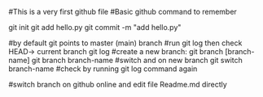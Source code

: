 #This is a very first github file
#Basic github command to remember

git init
git add hello.py
git commit -m "add hello.py"

#by default git points to master (main) branch
#run git log then check HEAD-> current branch
git log
#create a new branch: git branch [branch-name]
git branch branch-name
#switch and on new branch
git switch branch-name
#check by running git log command again

#switch branch on github online and edit file Readme.md directly

